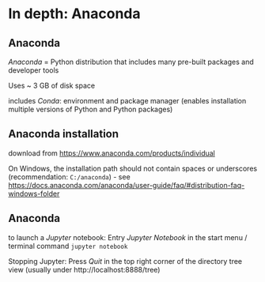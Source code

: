 # In depth: Anaconda

## Anaconda

_Anaconda_ = Python distribution that includes many pre-built packages and developer tools

Uses ~ 3 GB of disk space

includes _Conda_: environment and package manager (enables installation multiple versions of Python and Python packages)

## Anaconda installation

download from https://www.anaconda.com/products/individual

On Windows, the installation path should not contain spaces or underscores (recommendation: `C:/anaconda`) - see https://docs.anaconda.com/anaconda/user-guide/faq/#distribution-faq-windows-folder

## Anaconda

to launch a _Jupyter_ notebook: Entry _Jupyter Notebook_ in the start menu / terminal command `jupyter notebook`

Stopping Jupyter: Press _Quit_ in the top right corner of the directory tree view (usually under http://localhost:8888/tree)
